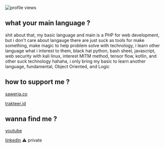 <!--
**naagaraa/naagaraa** is a ✨ _special_ ✨ repository because its `README.md` (this file) appears on your GitHub profile.

Here are some ideas to get you started:

- 🔭 I’m currently working on ...
- 🌱 I’m currently learning ...
- 👯 I’m looking to collaborate on ...
- 🤔 I’m looking for help with ...
- 💬 Ask me about ...
- 📫 How to reach me: ...
- 😄 Pronouns: ...
- ⚡ Fun fact: ...
-->

<p align="left">
    <img src="https://gpvc.arturio.dev/naagaraa" alt="profile views">
</p>

<!--
[![GitHub Streak](https://github-readme-streak-stats.herokuapp.com?user=naagaraa&theme=highcontrast&hide_border=true)](https://git.io/streak-stats)

-->

<!--
"if make software it's easy, instant and full magic, try build by your self don't look someone for making"
-->

<!--
try writing something :

-  I’m currently used Language PHP and learning PYTHON and Kotlin or Flutter for next FUTURE to mobile apps, 
-  I’m currently learning Framewok Laravel, Codeigniter, Flask 
-  I’m currently Used Frontend tech stack Boostrap, CSS 
-  I’m currently learning english for improve my skill
-->

## what your main language ?
shit about that, my basic language and main is a PHP for web development, but i don't care about langauge there are just suck as tools for make something, make magic to help problem solve with technology, i learn other language what i interest to them, black hat python, bash sheel, javascript, web security with kali linux, interest MITM method, tensor flow, kotlin, and other suck technology hahaha, i only bring my basic to learn another language, fundamental, Object Oriented, and Logic

## how to support me ? 
<p align=left>
    <a href="https://saweria.co/naagaraa">saweria.co</a> 
</p>

<p align=left>
    <a href="https://trakteer.id/naagaraa/tip">trakteer.id</a>     
</p>

## wanna find me ?
<p align=left>
    <a href="https://saweria.co/naagaraa">youtube</a> 
</p>

<p align=left>
    <a href="https://www.linkedin.com/in/nagara/">linkedln</a> ⚠️ private
</p>



